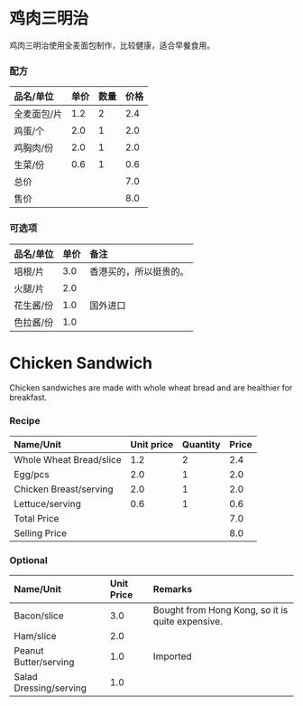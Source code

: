 # 鸡肉三明治

鸡肉三明治使用全麦面包制作，比较健康，适合早餐食用。

### 配方

| 品名/单位   | 单价 | 数量 | 价格 |
| :---------- | :--- | :--- | ---- |
| 全麦面包/片 | 1.2  | 2    | 2.4  |
| 鸡蛋/个     | 2.0  | 1    | 2.0  |
| 鸡胸肉/份   | 2.0  | 1    | 2.0  |
| 生菜/份     | 0.6  | 1    | 0.6  |
| 总价        |      |      | 7.0  |
| 售价        |      |      | 8.0  |

### 可选项

| 品名/单位 | 单价 | 备注                   |
| :-------- | :--- | :--------------------- |
| 培根/片   | 3.0  | 香港买的，所以挺贵的。 |
| 火腿/片   | 2.0  |                        |
| 花生酱/份 | 1.0  | 国外进口               |
| 色拉酱/份 | 1.0  |                        |

# Chicken Sandwich

Chicken sandwiches are made with whole wheat bread and are healthier for breakfast.

### Recipe

| Name/Unit                | Unit price | Quantity | Price |
| :----------------------- | :--------- | :------- | ----- |
| Whole Wheat Bread/slice | 1.2        | 2        | 2.4   |
| Egg/pcs                  | 2.0        | 1        | 2.0   |
| Chicken Breast/serving   | 2.0        | 1        | 2.0   |
| Lettuce/serving          | 0.6        | 1        | 0.6   |
| Total Price              |            |          | 7.0   |
| Selling Price            |            |          | 8.0   |

### Optional

| Name/Unit              | Unit Price | Remarks                                          |
| :--------------------- | :--------- | :----------------------------------------------- |
| Bacon/slice            | 3.0        | Bought from Hong Kong, so it is quite expensive. |
| Ham/slice              | 2.0        |                                                  |
| Peanut Butter/serving  | 1.0        | Imported                                         |
| Salad Dressing/serving | 1.0        |                                                  |
